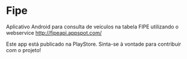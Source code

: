 # Fipe

Aplicativo Android para consulta de veículos na tabela FIPE utilizando o webservice http://fipeapi.appspot.com/

Este app está publicado na PlayStore. Sinta-se à vontade para contribuir com o projeto!
